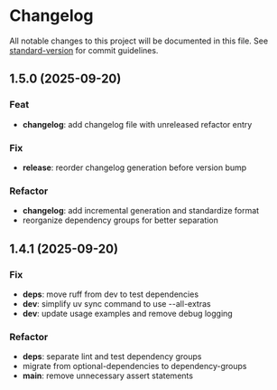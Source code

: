 # Changelog

All notable changes to this project will be documented in this file. See [standard-version](https://github.com/conventional-changelog/standard-version) for commit guidelines.

## 1.5.0 (2025-09-20)

### Feat

- **changelog**: add changelog file with unreleased refactor entry

### Fix

- **release**: reorder changelog generation before version bump

### Refactor

- **changelog**: add incremental generation and standardize format
- reorganize dependency groups for better separation

## 1.4.1 (2025-09-20)

### Fix

- **deps**: move ruff from dev to test dependencies
- **dev**: simplify uv sync command to use --all-extras
- **dev**: update usage examples and remove debug logging

### Refactor

- **deps**: separate lint and test dependency groups
- migrate from optional-dependencies to dependency-groups
- **main**: remove unnecessary assert statements
